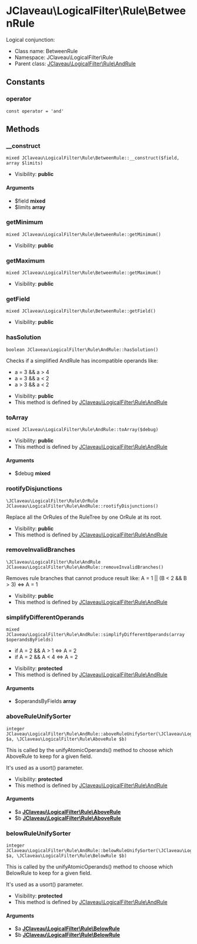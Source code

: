JClaveau\LogicalFilter\Rule\BetweenRule
===============

Logical conjunction:




* Class name: BetweenRule
* Namespace: JClaveau\LogicalFilter\Rule
* Parent class: [JClaveau\LogicalFilter\Rule\AndRule](JClaveau-LogicalFilter-Rule-AndRule.md)



Constants
----------


### operator

    const operator = 'and'







Methods
-------


### __construct

    mixed JClaveau\LogicalFilter\Rule\BetweenRule::__construct($field, array $limits)





* Visibility: **public**


#### Arguments
* $field **mixed**
* $limits **array**



### getMinimum

    mixed JClaveau\LogicalFilter\Rule\BetweenRule::getMinimum()





* Visibility: **public**




### getMaximum

    mixed JClaveau\LogicalFilter\Rule\BetweenRule::getMaximum()





* Visibility: **public**




### getField

    mixed JClaveau\LogicalFilter\Rule\BetweenRule::getField()





* Visibility: **public**




### hasSolution

    boolean JClaveau\LogicalFilter\Rule\AndRule::hasSolution()

Checks if a simplified AndRule has incompatible operands like:
+ a = 3 && a > 4
+ a = 3 && a < 2
+ a > 3 && a < 2



* Visibility: **public**
* This method is defined by [JClaveau\LogicalFilter\Rule\AndRule](JClaveau-LogicalFilter-Rule-AndRule.md)




### toArray

    mixed JClaveau\LogicalFilter\Rule\AndRule::toArray($debug)





* Visibility: **public**
* This method is defined by [JClaveau\LogicalFilter\Rule\AndRule](JClaveau-LogicalFilter-Rule-AndRule.md)


#### Arguments
* $debug **mixed**



### rootifyDisjunctions

    \JClaveau\LogicalFilter\Rule\OrRule JClaveau\LogicalFilter\Rule\AndRule::rootifyDisjunctions()

Replace all the OrRules of the RuleTree by one OrRule at its root.



* Visibility: **public**
* This method is defined by [JClaveau\LogicalFilter\Rule\AndRule](JClaveau-LogicalFilter-Rule-AndRule.md)




### removeInvalidBranches

    \JClaveau\LogicalFilter\Rule\AndRule JClaveau\LogicalFilter\Rule\AndRule::removeInvalidBranches()

Removes rule branches that cannot produce result like:
A = 1 || (B < 2 && B > 3) <=> A = 1



* Visibility: **public**
* This method is defined by [JClaveau\LogicalFilter\Rule\AndRule](JClaveau-LogicalFilter-Rule-AndRule.md)




### simplifyDifferentOperands

    mixed JClaveau\LogicalFilter\Rule\AndRule::simplifyDifferentOperands(array $operandsByFields)

+ if A = 2 && A > 1 <=> A = 2
+ if A = 2 && A < 4 <=> A = 2



* Visibility: **protected**
* This method is defined by [JClaveau\LogicalFilter\Rule\AndRule](JClaveau-LogicalFilter-Rule-AndRule.md)


#### Arguments
* $operandsByFields **array**



### aboveRuleUnifySorter

    integer JClaveau\LogicalFilter\Rule\AndRule::aboveRuleUnifySorter(\JClaveau\LogicalFilter\Rule\AboveRule $a, \JClaveau\LogicalFilter\Rule\AboveRule $b)

This is called by the unifyAtomicOperands() method to choose which AboveRule
to keep for a given field.

It's used as a usort() parameter.

* Visibility: **protected**
* This method is defined by [JClaveau\LogicalFilter\Rule\AndRule](JClaveau-LogicalFilter-Rule-AndRule.md)


#### Arguments
* $a **[JClaveau\LogicalFilter\Rule\AboveRule](JClaveau-LogicalFilter-Rule-AboveRule.md)**
* $b **[JClaveau\LogicalFilter\Rule\AboveRule](JClaveau-LogicalFilter-Rule-AboveRule.md)**



### belowRuleUnifySorter

    integer JClaveau\LogicalFilter\Rule\AndRule::belowRuleUnifySorter(\JClaveau\LogicalFilter\Rule\BelowRule $a, \JClaveau\LogicalFilter\Rule\BelowRule $b)

This is called by the unifyAtomicOperands() method to choose which BelowRule
to keep for a given field.

It's used as a usort() parameter.

* Visibility: **protected**
* This method is defined by [JClaveau\LogicalFilter\Rule\AndRule](JClaveau-LogicalFilter-Rule-AndRule.md)


#### Arguments
* $a **[JClaveau\LogicalFilter\Rule\BelowRule](JClaveau-LogicalFilter-Rule-BelowRule.md)**
* $b **[JClaveau\LogicalFilter\Rule\BelowRule](JClaveau-LogicalFilter-Rule-BelowRule.md)**


